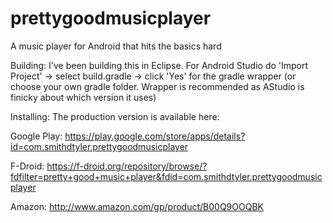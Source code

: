 prettygoodmusicplayer
=====================

A music player for Android that hits the basics hard

Building: 
I've been building this in Eclipse. For Android Studio do 'Import Project' -> select build.gradle -> click 'Yes' for the gradle wrapper (or choose your own gradle folder. Wrapper is recommended as AStudio is finicky about which version it uses)


Installing:
The production version is available here:

Google Play: https://play.google.com/store/apps/details?id=com.smithdtyler.prettygoodmusicplayer

F-Droid: https://f-droid.org/repository/browse/?fdfilter=pretty+good+music+player&fdid=com.smithdtyler.prettygoodmusicplayer

Amazon: http://www.amazon.com/gp/product/B00Q9OOQBK
